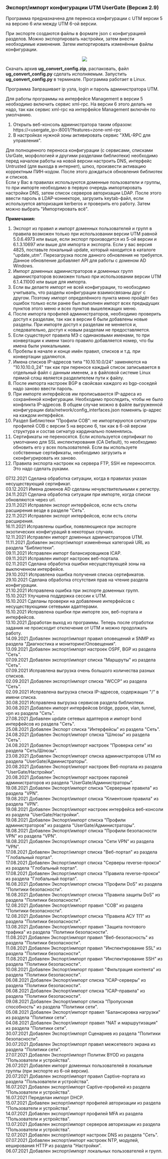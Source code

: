 <h3>Экспорт/импорт конфигурации UTM UserGate (Версия 2.9)</h3>

Программа предназначена для переноса конфигурации с UTM версии 5 на версию 6 или между UTM 6-ой версии.

При экспорте создаются файлы в формате json с конфигурацией разделов.
Можно экспортировать настройки, затем внести необходимые изменения. Затем импортировать изменённые файлы конфигурации.

<p align="center"><img src="main_image.png"></p>

Скачать архив <b>ug_convert_config.zip</b>, распаковать, файл <b>ug_convert_config.py</b> сделать исполняемым.
Запустить <b>ug_convert_config.py</b> в терминале. Программа работает в Linux.

Программа Запрашивает ip узла, login и пароль администратора UTM.

Для работы программы на интерфейсе Management в версии 5 необходимо включить сервис xml-rpc. На версии 6 этого
делать не надо, так как сервис xml-rpc на интерфейсе Management включён по умолчанию.
1. Открыть веб-консоль администратора таким образом: https://<usergate_ip>:8001/?features=zone-xml-rpc
2. В настройках нужной зоны активировать сервис "XML-RPC для управления".

Для полноценного переноса конфигурации (с сервисами, списками UsrGate, морфологией и другими разделами библиотеки)
необходимо перед началом работы на новой версии настроить DNS, интерфейс Untrusted (для выхода в интернет), шлюз,
произвести активацию корректным ПИН-кодом. После этого дождаться обновления библиотек и списков.<br>
Если у Вас в правилах используются доменные пользователи и группы, то при импорте необходимо в первую очередь
импортировать настройки DNS, затем список серверов авторизации LDAP. После этого ввести пароль в LDAP-коннекторе,
загрузить keytab-файл, если используется авторизация kerberos и проверить его работу. Затем можно выбрать "Импортировать всё".

<b>Примечания:</b>
1. Экспорт из правил и импорт доменных пользователей и групп в правила возможен только при использовании версии
UTM равной 5.0.6.4973 или выше, если экспорт производится из 5-ой версии и 6.1.3.10697 или выше для импорта и
экспорта. Если у вас версия 4825, поставьте локальный update, который находится в каталоге "update_utm". Перезагрузка после
данного обновления не требуется. Данное обновление добавляет API для работы с доменом AD Windows.
2. Импорт доменных администраторов и доменных групп администраторов возможен только при использовании версии UTM 6.1.4.11000
или выше для импорта. 
3. Если вы делаете импорт не всей конфигурации, то необходимо учитывать, что разделы конфигурации взаимосвязаны друг
с другом. Поэтому импорт определённого пункта меню пройдёт без ошибок только если ранее был выполнен импорт
всех предыдущих пунктов этого меню и всех пунктов вышележащих меню.
4. После импорта профилей администраторов, необходимо проверить доступ к разделам, так как в версии 6 были добавлены
новые разделы. При импорте доступ к разделам не меняется и, следовательно, доступ к новым разделам не предоставляется.
5. Если существуют правила МЭ с одинаковыми именами, то при конвертации к имени такого правило добавляется номер,
что бы имена были уникальными.
6. Пробелы в начале и конце имён правил, списков и т.д. при конвертации удаляются.
7. Имена списков IP-адресов типа "10.10.10.0/24" заменяются на "10.10.10.0_24" так как при переносе каждый список
записывается в отдельный файл с данным именем, а в файловой системе Linux прямой слэш является разделителем пути к файлу.
8. После импорта настроек BGP в свойсвах каждого из bgp-соседей надо заново ввести пароль.
9. При импорте интерфейсов им прописываются IP-адреса из сохранённой конфигурации. Необходимо проследить, чтобы не было
конфликта IP-адресов. В общем случае можно в файле выгруженной конфигурации data/network/config_interfaces.json поменять
ip-адрес на каждом интерфейсе.
10. Раздел Библиотеки "Профили СОВ": не импортируются сигнатуры профилей СОВ с версии 5 на версию 6, так как
в 6-ой версии структура и состав сигнатур кардинально поменялись.
11. Сертификаты не переносятся. Если используется сертификат по умолчанию для SSL инспектирования (CA Default), то необходимо
обновить его у всех пользователей. Если вы используете собственные сертификаты, необходимо загрузить и сконфигурировать их заново.
12. Правила экспорта настроек на сервера FTP, SSH не переносятся. Это надо сделать руками.

07.12.2021  Сделана обработка ситуации, когда в правилах указан несуществующий сертификат.<br>
03.12.2021  Имена доменов AD сделаны нечувствительными к регистру.<br>
24.11.2021  Сделана обработка ситуации при импорте, когда списки обновляются через url.<br>
23.11.2021  Исправлен экспорт интерфейсов, если есть слоты расширения везде в разделе "Сеть".<br>
22.11.2021  Исправлен экспорт интерфейсов, если есть слоты расширения.<br>
16.11.2021  Исправлены ошибки, появляющиеся при экспорте экзотических конфигураций в некоторых случаях.<br>
12.11.2021  Исправлен импорт доменных администраторов UTM.<br>
11.11.2021  Добавлен экспорт/импорт изменённых категорий URL из раздела "Библиотеки".<br>
09.11.2021  Исправлен импорт балансировщиков ICAP.<br>
09.11.2021  Исправлен импорт настроек веб-портала.<br>
02.11.2021  Сделана обработка ошибки несуществующей зоны на выключенном интерфейсе.<br>
29.10.2021  Исправлена ошибка получения списка сертификатов.<br>
29.10.2021  Сделана обработка отсутствия прав на чтение раздела конфигурации.<br>
21.10.2021  Исправлена ошибка при экспорте доменных групп.<br>
15.10.2021  Улучшена поддержка сессии к UTM.<br>
15.10.2021  Сделаны проверки на добавление интерфейсов с несуществующими сетевыми адаптерами.<br>
15.10.2021  Исправлена ошибки при импорте зон, веб-портала и интерфейсов.<br>
13.10.2021  Доработан выход из программы. Теперь после отработки задания не происходит отключение от UTM и можно продолжать работу.<br>
14.09.2021  Добавлен экспорт/импорт правил оповещений и SNMP из раздела "Диагностика и мониторинг/Оповещения".<br>
13.09.2021  Добавлен экспорт/импорт настроек OSPF, BGP из раздела "Сеть".<br>
07.09.2021  Добавлен экспорт/импорт списка "Маршруты" из раздела "Сеть".<br>
07.09.2021  Исправлена выгрузка очень большого количества разных списков.<br>
02.09.2021  Добавлен экспорт/импорт списка "WCCP" из раздела "Сеть".<br>
02.09.2021  Исправлена выгрузка списка IP-адресов, содержащих "/" в имени списка.<br>
30.08.2021  Исправлена выгрузка сервисов раздела библиотеки.<br>
30.08.2021  Добавлен импорт интерфейсов bridge, pppoe, vlan, tunnel, vpn из раздела "Сеть".<br>
27.08.2021  Добавлен update сетевых адаптеров и импорт bond интерфейсов из раздела "Сеть".<br>
25.08.2021  Добавлен Экспорт списка "Интерфейсы" из раздела "Сеть".<br>
24.08.2021  Добавлен Экспорт/импорт списка "Шлюзы" из раздела "Сеть".<br>
24.08.2021  Добавлен Экспорт/импорт настроек "Проверка сети" из раздела "Сеть/Шлюзы".<br>
23.08.2021  Добавлен Экспорт/импорт списка администраторов UTM из раздела "UserGate/Администраторы".<br>
20.08.2021  Добавлен Экспорт/импорт настроек Веб-портала из раздела "UserGate/Настройки".<br>
20.08.2021  Добавлен Экспорт/импорт настроек паролей администраторов из раздела "UserGate/Администраторы".<br>
19.08.2021  Добавлен Экспорт/импорт списка "Серверные правила" из раздела "VPN".<br>
19.08.2021  Добавлен Экспорт/импорт списка "Клиентские правила" из раздела "VPN".<br>
19.08.2021  Добавлен Экспорт/импорт настроек интерфейса веб-консоли из раздела "UserGate/Настройки".<br>
19.08.2021  Добавлен Экспорт/импорт списка "Профили администраторов" из раздела "UserGate/Администраторы".<br>
18.08.2021  Добавлен Экспорт/импорт списка "Профили безопасности VPN" из раздела "VPN".<br>
18.08.2021  Добавлен Экспорт/импорт списка "Сети VPN" из раздела "VPN".<br>
17.08.2021  Добавлен Экспорт/импорт списка "Веб-портал" из раздела "Глобальный портал".<br>
17.08.2021  Добавлен Экспорт/импорт списка "Серверы reverse-прокси" из раздела "Глобальный портал".<br>
17.08.2021  Добавлен Экспорт/импорт списка "Правила reverse-прокси" из раздела "Глобальный портал".<br>
16.08.2021  Добавлен Экспорт/импорт списка "Профили DoS" из раздела "Политики безопасности".<br>
16.08.2021  Добавлен Экспорт/импорт списка "Правила защиты DoS" из раздела "Политики безопасности".<br>
12.08.2021  Добавлен Экспорт/импорт правил "СОВ" из раздела "Политики безопасности".<br>
12.08.2021  Добавлен Экспорт/импорт списка "Правила АСУ ТП" из раздела "Политики безопасности".<br>
13.08.2021  Добавлен Экспорт/импорт правил "Защита почтового трафика" из раздела "Политики безопасности".<br>
11.08.2021  Добавлен Экспорт/импорт правил "Веб-безопасность" из раздела "Политики безопасности".<br>
11.08.2021  Добавлен Экспорт/импорт правил "Инспектирование SSL" из раздела "Политики безопасности".<br>
11.08.2021  Добавлен Экспорт/импорт правил "Инспектирование SSH" из раздела "Политики безопасности".<br>
10.08.2021  Добавлен Экспорт/импорт правил "Фильтрация контента" из раздела "Политики безопасности".<br>
06.08.2021  Добавлен Экспорт/импорт списка "ICAP-серверы" из раздела "Политики безопасности".<br>
06.08.2021  Добавлен Экспорт/импорт списка "ICAP-правила" из раздела "Политики безопасности".<br>
09.08.2021  Добавлен Экспорт/импорт списка "Пропускная способность" из раздела "Политики сети".<br>
05.08.2021  Добавлен Экспорт/импорт правил "Балансировка нагрузки" из раздела "Политики сети".<br>
04.08.2021  Добавлен Экспорт/импорт правил "NAT и маршрутизация" из раздела "Политики сети".<br>
30.07.2021  Добавлен Экспорт/импорт Сценариев из раздела "Политики безопасности".<br>
30.07.2021  Добавлен Экспорт/импорт правил межсетевого экрана из раздела "Политики сети".<br>
27.07.2021  Добавлен Экспорт/импорт Политик BYOD из раздела "Пользователи и устройства".<br>
26.07.2021  Добавлен импорт доменных пользователей в локальные группы (при экспорте из 6-ой версии).<br>
20.07.2021  Добавлен экспорт/импорт правил Captive-портала из раздела "Пользователи и устройства".<br>
16.07.2021  Добавлен экспорт/импорт Captive-профилей из раздела "Пользователи и устройства".<br>
16.07.2021  Переделан импорт DHCP.<br>
15.07.2021  Добавлен экспорт/импорт профилей авторизации из раздела "Пользователи и устройства".<br>
14.07.2021  Добавлен экспорт/импорт профилей MFA из раздела "Пользователи и устройства".<br>
13.07.2021  Добавлен экспорт/импорт серверов авторизации из раздела "Пользователи и устройства".<br>
12.07.2021  Добавлен экспорт/импорт настроек DNS из раздела "Сеть".<br>
07.07.2021  Добавлен экспорт/импорт настроек NTP, модулей, кеширования HTTP из раздела "Настройки".<br>
06.07.2021  Добавлен экспорт/импорт локальных пользователей и групп.<br>
